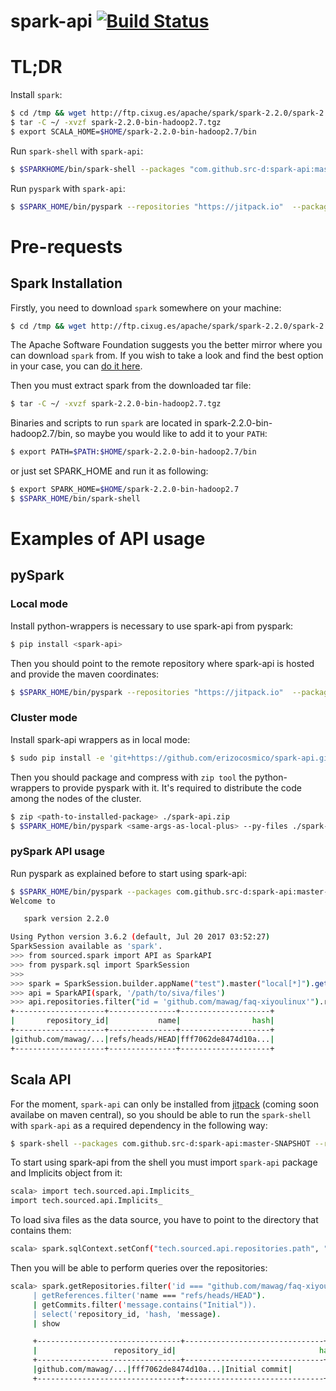 # spark-api [![Build Status](https://travis-ci.org/src-d/spark-api.svg?branch=master)](https://travis-ci.org/src-d/spark-api)


# TL;DR

Install `spark`:

```bash
$ cd /tmp && wget http://ftp.cixug.es/apache/spark/spark-2.2.0/spark-2.2.0-bin-hadoop2.7.tgz
$ tar -C ~/ -xvzf spark-2.2.0-bin-hadoop2.7.tgz
$ export SCALA_HOME=$HOME/spark-2.2.0-bin-hadoop2.7/bin
```

Run `spark-shell` with `spark-api`:

```bash
$ $SPARKHOME/bin/spark-shell --packages "com.github.src-d:spark-api:master-SNAPSHOT" --repositories "https://jitpack.io"
```

Run `pyspark` with `spark-api`:

```bash
$ $SPARK_HOME/bin/pyspark --repositories "https://jitpack.io"  --packages "tech.sourced:spark-api:master-SNAPSHOT"
```


# Pre-requests

## Spark Installation

Firstly, you need to download `spark` somewhere on your machine:

```bash
$ cd /tmp && wget http://ftp.cixug.es/apache/spark/spark-2.2.0/spark-2.2.0-bin-hadoop2.7.tgz
```
The Apache Software Foundation suggests you the better mirror where you can download `spark` from. If you wish to take a look and find the best option in your case, you can [do it here](https://www.apache.org/dyn/closer.lua/spark/spark-2.2.0/spark-2.2.0-bin-hadoop2.7.tgz).

Then you must extract spark from the downloaded tar file:

```bash
$ tar -C ~/ -xvzf spark-2.2.0-bin-hadoop2.7.tgz
```
Binaries and scripts to run `spark` are located in spark-2.2.0-bin-hadoop2.7/bin, so maybe you would like to add it to your `PATH`:

```bash
$ export PATH=$PATH:$HOME/spark-2.2.0-bin-hadoop2.7/bin
```

or just set SPARK_HOME and run it as following:

```bash
$ export SPARK_HOME=$HOME/spark-2.2.0-bin-hadoop2.7
$ $SPARK_HOME/bin/spark-shell
```

# Examples of API usage

## pySpark

### Local mode

Install python-wrappers is necessary to use spark-api from pyspark:

``` bash
$ pip install <spark-api>
```

Then you should point to the remote repository where spark-api is hosted and provide the maven coordinates:
```bash
$ $SPARK_HOME/bin/pyspark --repositories "https://jitpack.io"  --packages "tech.sourced:spark-api:0.1.0-SNAPSHOT"
```

### Cluster mode

Install spark-api wrappers as in local mode:
```bash
$ sudo pip install -e 'git+https://github.com/erizocosmico/spark-api.git@feature/python-wrapper#egg=spark-api&subdirectory=python'
```

Then you should package and compress with `zip tool`  the python-wrappers to provide pyspark with it. It's required to distribute the code among the nodes of the cluster.

```bash
$ zip <path-to-installed-package> ./spark-api.zip
$ $SPARK_HOME/bin/pyspark <same-args-as-local-plus> --py-files ./spark-api.zip
```

### pySpark API usage

Run pyspark as explained before to start using spark-api:

```bash
$ $SPARK_HOME/bin/pyspark --packages com.github.src-d:spark-api:master-SNAPSHOT --repositories https://jitpack.ios
Welcome to

   spark version 2.2.0

Using Python version 3.6.2 (default, Jul 20 2017 03:52:27)
SparkSession available as 'spark'.
>>> from sourced.spark import API as SparkAPI
>>> from pyspark.sql import SparkSession
>>>
>>> spark = SparkSession.builder.appName("test").master("local[*]").getOrCreate()
>>> api = SparkAPI(spark, '/path/to/siva/files')
>>> api.repositories.filter("id = 'github.com/mawag/faq-xiyoulinux'").references.filter("name = 'refs/heads/HEAD'").show()
+--------------------+---------------+--------------------+
|       repository_id|           name|                hash|
+--------------------+---------------+--------------------+
|github.com/mawag/...|refs/heads/HEAD|fff7062de8474d10a...|
+--------------------+---------------+--------------------+


```

## Scala API

For the moment, `spark-api`  can only be installed from [jitpack](https://jitpack.io) (coming soon availabe on maven central), so you should be able to run the `spark-shell` with `spark-api` as a required dependency in the following way:

```bash
$ spark-shell --packages com.github.src-d:spark-api:master-SNAPSHOT --repositories https://jitpack.io
```

To start using spark-api from the shell you must import `spark-api` package and Implicits object from it:

```bash
scala> import tech.sourced.api.Implicits_
import tech.sourced.api.Implicits_
```

To load siva files as the data source, you have to point to the directory that contains them:

```bash
scala> spark.sqlContext.setConf("tech.sourced.api.repositories.path", "/path/to/siva-files")
```

Then you will be able to perform queries over the repositories:

```bash
scala> spark.getRepositories.filter('id === "github.com/mawag/faq-xiyoulinux").
     | getReferences.filter('name === "refs/heads/HEAD").
     | getCommits.filter('message.contains("Initial")).
     | select('repository_id, 'hash, 'message).
     | show

     +--------------------------------+-------------------------------+--------------------+
     |                 repository_id|                                hash|          message|
     +--------------------------------+-------------------------------+--------------------+
     |github.com/mawag/...|fff7062de8474d10a...|Initial commit|
     +--------------------------------+-------------------------------+--------------------+

```
